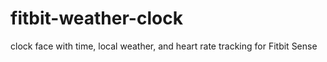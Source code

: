 # fitbit-weather-clock
clock face with time, local weather, and heart rate tracking for Fitbit Sense
